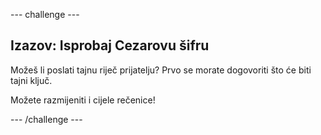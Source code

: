--- challenge ---

## Izazov: Isprobaj Cezarovu šifru

Možeš li poslati tajnu riječ prijatelju? Prvo se morate dogovoriti što će biti tajni ključ.

Možete razmijeniti i cijele rečenice!

--- /challenge ---